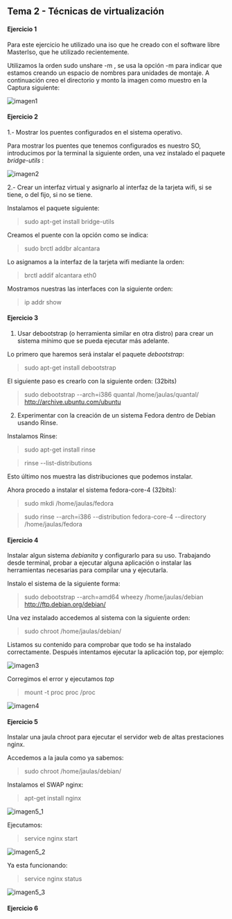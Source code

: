 ## Tema 2 - Técnicas de virtualización ##


#### Ejercicio 1 ####

Para este ejercicio he utilizado una iso que he creado con el software libre MasterIso, que he utilizado recientemente.


Utilizamos la orden sudo unshare -m <directorio>, se usa la opción -m para indicar que estamos creando un espacio de 
nombres para unidades de montaje. A continuación creo el directorio y monto la imagen como muestro en la Captura siguiente:

![imagen1](https://dl.dropbox.com/s/80fff2m1vpoz56m/Captura%20de%20pantalla%20de%202013-10-25%2010%3A11%3A06.png)


#### Ejercicio 2 ####

1.- Mostrar los puentes configurados en el sistema operativo.

Para mostrar los puentes que tenemos configurados es nuestro SO, introducimos por la terminal la siguiente orden, una vez
instalado el paquete *bridge-utils* :


![imagen2](https://dl.dropbox.com/s/idg5lsm5dbaqugh/Captura%20de%20pantalla%20de%202013-10-25%2010%3A58%3A15.png)


2.- Crear un interfaz virtual y asignarlo al interfaz de la tarjeta wifi, si se tiene, o del fijo, si no se tiene.

Instalamos el paquete siguiente:

> sudo apt-get install bridge-utils

Creamos el puente con la opción como se indica:

> sudo brctl addbr alcantara

Lo asignamos a la interfaz de la tarjeta wifi mediante la orden:

> brctl addif alcantara eth0

Mostramos nuestras las interfaces con la siguiente orden:

> ip addr show


#### Ejercicio 3 ####

1. Usar debootstrap (o herramienta similar en otra distro) para crear un sistema mínimo que se pueda ejecutar más 
adelante.

Lo primero que haremos será instalar el paquete *debootstrap*:

> sudo apt-get install debootstrap

El siguiente paso es crearlo con la siguiente orden: (32bits)

> sudo debootstrap --arch=i386 quantal /home/jaulas/quantal/ http://archive.ubuntu.com/ubuntu


2. Experimentar con la creación de un sistema Fedora dentro de Debian usando Rinse.

Instalamos Rinse:

> sudo apt-get install rinse

> rinse --list-distributions

Esto último nos muestra las distribuciones que podemos instalar.

Ahora procedo a instalar el sistema fedora-core-4 (32bits):

> sudo mkdi /home/jaulas/fedora

> sudo rinse --arch=i386 --distribution fedora-core-4 --directory /home/jaulas/fedora


#### Ejercicio 4 ####

Instalar algun sistema *debianita* y configurarlo para su uso. Trabajando desde terminal, probar a ejecutar alguna 
aplicación  o instalar las herramientas necesarias para compilar una y ejecutarla.

Instalo el sistema de la siguiente forma:

> sudo debootstrap --arch=amd64 wheezy /home/jaulas/debian http://ftp.debian.org/debian/

Una vez instalado accedemos al sistema con la siguiente orden:

> sudo chroot /home/jaulas/debian/

Listamos su contenido para comprobar que todo se ha instalado correctamente. Después intentamos ejecutar la aplicación
top, por ejemplo:

![imagen3](https://dl.dropbox.com/s/c8qmpbp5u5qj4bt/Captura%20de%20pantalla%20de%202013-11-04%2012%3A56%3A56.png)

Corregimos el error y ejecutamos *top*

> mount -t proc proc /proc

![imagen4](https://dl.dropbox.com/s/du94low4zg0kwfq/Captura%20de%20pantalla%20de%202013-11-04%2013%3A02%3A16.png)

#### Ejercicio 5 ####

Instalar una jaula chroot para ejecutar el servidor web de altas prestaciones nginx.

Accedemos a la jaula como ya sabemos:

> sudo chroot /home/jaulas/debian/

Instalamos el SWAP nginx:

> apt-get install nginx

![imagen5_1](https://dl.dropbox.com/s/slp9vje4zjzxjst/5_1.png)

Ejecutamos:

> service nginx start

![imagen5_2](https://dl.dropbox.com/s/2cf5r4vw8c9fs6p/5_2.png)

Ya esta funcionando:

> service nginx status

![imagen5_3](https://dl.dropbox.com/s/hj7ocx1iohil0vq/5_3.png)

#### Ejercicio 6 ####


